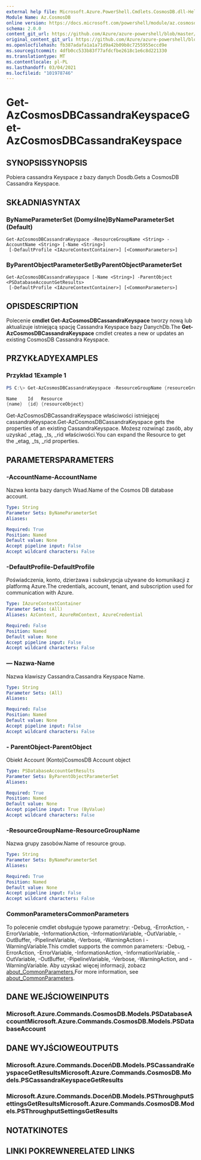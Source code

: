 ```yaml
---
external help file: Microsoft.Azure.PowerShell.Cmdlets.CosmosDB.dll-Help.xml
Module Name: Az.CosmosDB
online version: https://docs.microsoft.com/powershell/module/az.cosmosdb/get-azcosmosdbcassandrakeyspace
schema: 2.0.0
content_git_url: https://github.com/Azure/azure-powershell/blob/master/src/CosmosDB/CosmosDB/help/Get-AzCosmosDBCassandraKeyspace.md
original_content_git_url: https://github.com/Azure/azure-powershell/blob/master/src/CosmosDB/CosmosDB/help/Get-AzCosmosDBCassandraKeyspace.md
ms.openlocfilehash: fb387adafa1a1a71d9a42b09b8c7255955eccd9e
ms.sourcegitcommit: 4dfb0cc533b83f77afdcfbe2618c1e6c8d221330
ms.translationtype: MT
ms.contentlocale: pl-PL
ms.lasthandoff: 03/04/2021
ms.locfileid: "101978746"
---
```

# <span data-ttu-id="48ad9-101">Get-AzCosmosDBCassandraKeyspace</span><span class="sxs-lookup"><span data-stu-id="48ad9-101">Get-AzCosmosDBCassandraKeyspace</span></span>

## <span data-ttu-id="48ad9-102">SYNOPSIS</span><span class="sxs-lookup"><span data-stu-id="48ad9-102">SYNOPSIS</span></span>
<span data-ttu-id="48ad9-103">Pobiera cassandra Keyspace z bazy danych Dosdb.</span><span class="sxs-lookup"><span data-stu-id="48ad9-103">Gets a CosmosDB Cassandra Keyspace.</span></span>

## <span data-ttu-id="48ad9-104">SKŁADNIA</span><span class="sxs-lookup"><span data-stu-id="48ad9-104">SYNTAX</span></span>

### <span data-ttu-id="48ad9-105">ByNameParameterSet (Domyślne)</span><span class="sxs-lookup"><span data-stu-id="48ad9-105">ByNameParameterSet (Default)</span></span>
```
Get-AzCosmosDBCassandraKeyspace -ResourceGroupName <String> -AccountName <String> [-Name <String>]
 [-DefaultProfile <IAzureContextContainer>] [<CommonParameters>]
```

### <span data-ttu-id="48ad9-106">ByParentObjectParameterSet</span><span class="sxs-lookup"><span data-stu-id="48ad9-106">ByParentObjectParameterSet</span></span>
```
Get-AzCosmosDBCassandraKeyspace [-Name <String>] -ParentObject <PSDatabaseAccountGetResults>
 [-DefaultProfile <IAzureContextContainer>] [<CommonParameters>]
```

## <span data-ttu-id="48ad9-107">OPIS</span><span class="sxs-lookup"><span data-stu-id="48ad9-107">DESCRIPTION</span></span>
<span data-ttu-id="48ad9-108">Polecenie **cmdlet Get-AzCosmosDBCassandraKeyspace** tworzy nową lub aktualizuje istniejącą spację Cassandra Keyspace bazy DanychDb.</span><span class="sxs-lookup"><span data-stu-id="48ad9-108">The **Get-AzCosmosDBCassandraKeyspace** cmdlet creates a new or updates an existing CosmosDB Cassandra Keyspace.</span></span>

## <span data-ttu-id="48ad9-109">PRZYKŁADY</span><span class="sxs-lookup"><span data-stu-id="48ad9-109">EXAMPLES</span></span>

### <span data-ttu-id="48ad9-110">Przykład 1</span><span class="sxs-lookup"><span data-stu-id="48ad9-110">Example 1</span></span>
```powershell
PS C:\> Get-AzCosmosDBCassandraKeyspace -ResourceGroupName {resourceGroupName} -AccountName {accountName} -Name {name}

Name    Id   Resource
{name}  {id} {resourceObject}
```

<span data-ttu-id="48ad9-111">Get-AzCosmosDBCassandraKeyspace właściwości istniejącej cassandraKeyspace.</span><span class="sxs-lookup"><span data-stu-id="48ad9-111">Get-AzCosmosDBCassandraKeyspace gets the properties of an existing CassandraKeyspace.</span></span> <span data-ttu-id="48ad9-112">Możesz rozwinąć zasób, aby uzyskać _etag, _ts, _rid właściwości.</span><span class="sxs-lookup"><span data-stu-id="48ad9-112">You can expand the Resource to get the _etag, _ts, _rid properties.</span></span>

## <span data-ttu-id="48ad9-113">PARAMETERS</span><span class="sxs-lookup"><span data-stu-id="48ad9-113">PARAMETERS</span></span>

### <span data-ttu-id="48ad9-114">-AccountName</span><span class="sxs-lookup"><span data-stu-id="48ad9-114">-AccountName</span></span>
<span data-ttu-id="48ad9-115">Nazwa konta bazy danych Wsad.</span><span class="sxs-lookup"><span data-stu-id="48ad9-115">Name of the Cosmos DB database account.</span></span>

```yaml
Type: String
Parameter Sets: ByNameParameterSet
Aliases:

Required: True
Position: Named
Default value: None
Accept pipeline input: False
Accept wildcard characters: False
```

### <span data-ttu-id="48ad9-116">-DefaultProfile</span><span class="sxs-lookup"><span data-stu-id="48ad9-116">-DefaultProfile</span></span>
<span data-ttu-id="48ad9-117">Poświadczenia, konto, dzierżawa i subskrypcja używane do komunikacji z platformą Azure.</span><span class="sxs-lookup"><span data-stu-id="48ad9-117">The credentials, account, tenant, and subscription used for communication with Azure.</span></span>

```yaml
Type: IAzureContextContainer
Parameter Sets: (All)
Aliases: AzContext, AzureRmContext, AzureCredential

Required: False
Position: Named
Default value: None
Accept pipeline input: False
Accept wildcard characters: False
```

### <span data-ttu-id="48ad9-118">— Nazwa</span><span class="sxs-lookup"><span data-stu-id="48ad9-118">-Name</span></span>
<span data-ttu-id="48ad9-119">Nazwa klawiszy Cassandra.</span><span class="sxs-lookup"><span data-stu-id="48ad9-119">Cassandra Keyspace Name.</span></span>

```yaml
Type: String
Parameter Sets: (All)
Aliases:

Required: False
Position: Named
Default value: None
Accept pipeline input: False
Accept wildcard characters: False
```

### <span data-ttu-id="48ad9-120">- ParentObject</span><span class="sxs-lookup"><span data-stu-id="48ad9-120">-ParentObject</span></span>
<span data-ttu-id="48ad9-121">Obiekt Account (Konto)</span><span class="sxs-lookup"><span data-stu-id="48ad9-121">CosmosDB Account object</span></span>

```yaml
Type: PSDatabaseAccountGetResults
Parameter Sets: ByParentObjectParameterSet
Aliases:

Required: True
Position: Named
Default value: None
Accept pipeline input: True (ByValue)
Accept wildcard characters: False
```

### <span data-ttu-id="48ad9-122">-ResourceGroupName</span><span class="sxs-lookup"><span data-stu-id="48ad9-122">-ResourceGroupName</span></span>
<span data-ttu-id="48ad9-123">Nazwa grupy zasobów.</span><span class="sxs-lookup"><span data-stu-id="48ad9-123">Name of resource group.</span></span>

```yaml
Type: String
Parameter Sets: ByNameParameterSet
Aliases:

Required: True
Position: Named
Default value: None
Accept pipeline input: False
Accept wildcard characters: False
```

### <span data-ttu-id="48ad9-124">CommonParameters</span><span class="sxs-lookup"><span data-stu-id="48ad9-124">CommonParameters</span></span>
<span data-ttu-id="48ad9-125">To polecenie cmdlet obsługuje typowe parametry: -Debug, -ErrorAction, -ErrorVariable, -InformationAction, -InformationVariable, -OutVariable, -OutBuffer, -PipelineVariable, -Verbose, -WarningAction i -WarningVariable.</span><span class="sxs-lookup"><span data-stu-id="48ad9-125">This cmdlet supports the common parameters: -Debug, -ErrorAction, -ErrorVariable, -InformationAction, -InformationVariable, -OutVariable, -OutBuffer, -PipelineVariable, -Verbose, -WarningAction, and -WarningVariable.</span></span> <span data-ttu-id="48ad9-126">Aby uzyskać więcej informacji, zobacz [about_CommonParameters.](http://go.microsoft.com/fwlink/?LinkID=113216)</span><span class="sxs-lookup"><span data-stu-id="48ad9-126">For more information, see [about_CommonParameters](http://go.microsoft.com/fwlink/?LinkID=113216).</span></span>

## <span data-ttu-id="48ad9-127">DANE WEJŚCIOWE</span><span class="sxs-lookup"><span data-stu-id="48ad9-127">INPUTS</span></span>

### <span data-ttu-id="48ad9-128">Microsoft.Azure.Commands.CosmosDB.Models.PSDatabaseAccount</span><span class="sxs-lookup"><span data-stu-id="48ad9-128">Microsoft.Azure.Commands.CosmosDB.Models.PSDatabaseAccount</span></span>

## <span data-ttu-id="48ad9-129">DANE WYJŚCIOWE</span><span class="sxs-lookup"><span data-stu-id="48ad9-129">OUTPUTS</span></span>

### <span data-ttu-id="48ad9-130">Microsoft.Azure.Commands.DoceńDB.Models.PSCassandraKeyspaceGetResults</span><span class="sxs-lookup"><span data-stu-id="48ad9-130">Microsoft.Azure.Commands.CosmosDB.Models.PSCassandraKeyspaceGetResults</span></span>

### <span data-ttu-id="48ad9-131">Microsoft.Azure.Commands.DoceńDB.Models.PSThroughputSettingsGetResults</span><span class="sxs-lookup"><span data-stu-id="48ad9-131">Microsoft.Azure.Commands.CosmosDB.Models.PSThroughputSettingsGetResults</span></span>

## <span data-ttu-id="48ad9-132">NOTATKI</span><span class="sxs-lookup"><span data-stu-id="48ad9-132">NOTES</span></span>

## <span data-ttu-id="48ad9-133">LINKI POKREWNE</span><span class="sxs-lookup"><span data-stu-id="48ad9-133">RELATED LINKS</span></span>
